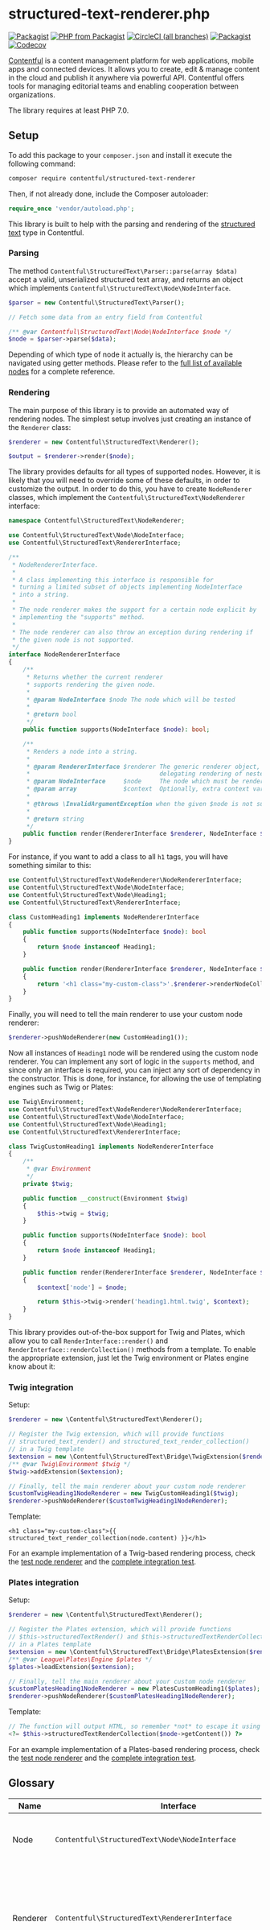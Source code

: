 # structured-text-renderer.php

[![Packagist](https://img.shields.io/packagist/v/contentful/structured-text-renderer.svg?style=for-the-badge)](https://packagist.org/packages/contentful/contentful-management)
[![PHP from Packagist](https://img.shields.io/packagist/php-v/contentful/structured-text-renderer.svg?style=for-the-badge)](https://packagist.org/packages/contentful/contentful-management)
[![CircleCI (all branches)](https://img.shields.io/circleci/project/github/contentful/structured-text-renderer.php.svg?style=for-the-badge)](https://circleci.com/gh/contentful/structured-text-renderer.php)
[![Packagist](https://img.shields.io/github/license/contentful/structured-text-renderer.php.svg?style=for-the-badge)](https://packagist.org/packages/contentful/contentful-management.php)
[![Codecov](https://img.shields.io/codecov/c/github/contentful/structured-text-renderer.php.svg?style=for-the-badge)](https://codecov.io/gh/contentful/contentful-management.php)

[Contentful](https://www.contentful.com) is a content management platform for web applications, mobile apps and connected devices. It allows you to create, edit & manage content in the cloud and publish it anywhere via powerful API. Contentful offers tools for managing editorial teams and enabling cooperation between organizations.

The library requires at least PHP 7.0.

## Setup

To add this package to your `composer.json` and install it execute the following command:

``` bash
composer require contentful/structured-text-renderer
```

Then, if not already done, include the Composer autoloader:

``` php
require_once 'vendor/autoload.php';
```

This library is built to help with the parsing and rendering of the [structured text](https://www.contentful.com/developers/docs/tutorials/general/structured-text-field-type-alpha/) type in Contentful.

### Parsing

The method `Contentful\StructuredText\Parser::parse(array $data)` accept a valid, unserialized structured text array, and returns an object which implements `Contentful\StructuredText\Node\NodeInterface`.

``` php
$parser = new Contentful\StructuredText\Parser();

// Fetch some data from an entry field from Contentful

/** @var Contentful\StructuredText\Node\NodeInterface $node */
$node = $parser->parse($data);
```

Depending of which type of node it actually is, the hierarchy can be navigated using getter methods. Please refer to the [full list of available nodes](https://github.com/contentful/structured-text-renderer.php/tree/master/src/Node) for a complete reference.

### Rendering

The main purpose of this library is to provide an automated way of rendering nodes. The simplest setup involves just creating an instance of the `Renderer` class:

``` php
$renderer = new Contentful\StructuredText\Renderer();

$output = $renderer->render($node);
```

The library provides defaults for all types of supported nodes. However, it is likely that you will need to override some of these defaults, in order to customize the output. In order to do this, you have to create `NodeRenderer` classes, which implement the `Contentful\StructuredText\NodeRenderer` interface:

``` php
namespace Contentful\StructuredText\NodeRenderer;

use Contentful\StructuredText\Node\NodeInterface;
use Contentful\StructuredText\RendererInterface;

/**
 * NodeRendererInterface.
 *
 * A class implementing this interface is responsible for
 * turning a limited subset of objects implementing NodeInterface
 * into a string.
 *
 * The node renderer makes the support for a certain node explicit by
 * implementing the "supports" method.
 *
 * The node renderer can also throw an exception during rendering if
 * the given node is not supported.
 */
interface NodeRendererInterface
{
    /**
     * Returns whether the current renderer
     * supports rendering the given node.
     *
     * @param NodeInterface $node The node which will be tested
     *
     * @return bool
     */
    public function supports(NodeInterface $node): bool;

    /**
     * Renders a node into a string.
     *
     * @param RendererInterface $renderer The generic renderer object, which is used for
     *                                    delegating rendering of nested nodes (such as ListItem in lists)
     * @param NodeInterface     $node     The node which must be rendered
     * @param array             $context  Optionally, extra context variables (useful with custom node renderers)
     *
     * @throws \InvalidArgumentException when the given $node is not supported
     *
     * @return string
     */
    public function render(RendererInterface $renderer, NodeInterface $node, array $context = []): string;
}
```

For instance, if you want to add a class to all `h1` tags, you will have something similar to this:

``` php
use Contentful\StructuredText\NodeRenderer\NodeRendererInterface;
use Contentful\StructuredText\Node\NodeInterface;
use Contentful\StructuredText\Node\Heading1;
use Contentful\StructuredText\RendererInterface;

class CustomHeading1 implements NodeRendererInterface
{
    public function supports(NodeInterface $node): bool
    {
        return $node instanceof Heading1;
    }

    public function render(RendererInterface $renderer, NodeInterface $node, array $context = []): string
    {
        return '<h1 class="my-custom-class">'.$renderer->renderNodeCollection($node->getContent()).'</h1>';
    }
}
```

Finally, you will need to tell the main renderer to use your custom node renderer:

``` php
$renderer->pushNodeRenderer(new CustomHeading1());
```

Now all instances of `Heading1` node will be rendered using the custom node renderer. You can implement any sort of logic in the `supports` method, and since only an interface is required, you can inject any sort of dependency in the constructor. This is done, for instance, for allowing the use of templating engines such as Twig or Plates:

``` php
use Twig\Environment;
use Contentful\StructuredText\NodeRenderer\NodeRendererInterface;
use Contentful\StructuredText\Node\NodeInterface;
use Contentful\StructuredText\Node\Heading1;
use Contentful\StructuredText\RendererInterface;

class TwigCustomHeading1 implements NodeRendererInterface
{
    /**
     * @var Environment
     */
    private $twig;

    public function __construct(Environment $twig)
    {
        $this->twig = $twig;
    }

    public function supports(NodeInterface $node): bool
    {
        return $node instanceof Heading1;
    }

    public function render(RendererInterface $renderer, NodeInterface $node, array $context = []): string
    {
        $context['node'] = $node;

        return $this->twig->render('heading1.html.twig', $context);
    }
}
```

This library provides out-of-the-box support for Twig and Plates, which allow you to call `RenderInterface::render()` and `RenderInterface::renderCollection()` methods from a template. To enable the appropriate extension, just let the Twig environment or Plates engine know about it:

### Twig integration

Setup:

``` php
$renderer = new \Contentful\StructuredText\Renderer();

// Register the Twig extension, which will provide functions
// structured_text_render() and structured_text_render_collection()
// in a Twig template
$extension = new \Contentful\StructuredText\Bridge\TwigExtension($renderer);
/** @var Twig\Environment $twig */
$twig->addExtension($extension);

// Finally, tell the main renderer about your custom node renderer
$customTwigHeading1NodeRenderer = new TwigCustomHeading1($twig);
$renderer->pushNodeRenderer($customTwigHeading1NodeRenderer);
```

Template:

``` twig
<h1 class="my-custom-class">{{ structured_text_render_collection(node.content) }}</h1>  
```

For an example implementation of a Twig-based rendering process, check the [test node renderer](https://github.com/contentful/structured-text-renderer.php/blob/master/tests/Implementation/TwigNodeRenderer.php) and the [complete integration test](https://github.com/contentful/structured-text-renderer.php/blob/master/tests/Integration/TwigNodeRendererTest.php).

### Plates integration

Setup:

``` php
$renderer = new \Contentful\StructuredText\Renderer();

// Register the Plates extension, which will provide functions
// $this->structuredTextRender() and $this->structuredTextRenderCollection()
// in a Plates template
$extension = new \Contentful\StructuredText\Bridge\PlatesExtension($renderer);
/** @var League\Plates\Engine $plates */
$plates->loadExtension($extension);

// Finally, tell the main renderer about your custom node renderer
$customPlatesHeading1NodeRenderer = new PlatesCustomHeading1($plates);
$renderer->pushNodeRenderer($customPlatesHeading1NodeRenderer);
```

Template:

``` php
// The function will output HTML, so remember *not* to escape it using $this->e()
<?= $this->structuredTextRenderCollection($node->getContent()) ?>
```

For an example implementation of a Plates-based rendering process, check the [test node renderer](https://github.com/contentful/structured-text-renderer.php/blob/master/tests/Implementation/PlatesNodeRenderer.php) and the [complete integration test](https://github.com/contentful/structured-text-renderer.php/blob/master/tests/Integration/PlatesNodeRendererTest.php).

## Glossary

| Name | Interface | Description |
|---|---|---|
| Node | `Contentful\StructuredText\Node\NodeInterface` | The PHP representation of a structured text node |
| Renderer | `Contentful\StructuredText\RendererInterface` | A class which accepts all sorts of nodes, and then delegates rendering to the appropriate node renderer |
| Node renderer | `Contentful\StructuredText\NodeRenderer\NodeRendererInterface` | A class whose purpose is to be able to render a specific type of node |
| Parser | `Contentful\StructuredText\ParserInterface` | A class that's responsible for turning an array of unserialized JSON data into a tree of node objects |

## License

Copyright (c) 2015-2018 Contentful GmbH. Code released under the MIT license. See [LICENSE](LICENSE) for further details.
